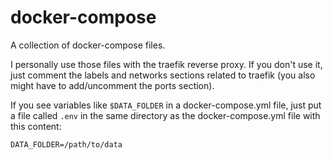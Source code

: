 # docker-compose

A collection of docker-compose files.

I personally use those files with the traefik reverse proxy. If you don't use it, just comment the labels and networks sections related to traefik (you also might have to add/uncomment the ports section).

If you see variables like `$DATA_FOLDER` in a docker-compose.yml file, just put a file called `.env` in the same directory as the docker-compose.yml file with this content:
```
DATA_FOLDER=/path/to/data
```
